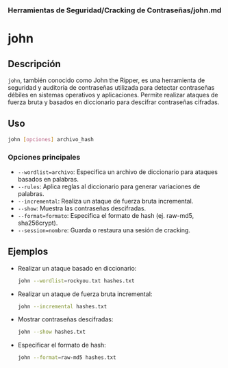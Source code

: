 ### **Herramientas de Seguridad/Cracking de Contraseñas/john.md**

# john

## Descripción

`john`, también conocido como John the Ripper, es una herramienta de seguridad y auditoría de contraseñas utilizada para detectar contraseñas débiles en sistemas operativos y aplicaciones. Permite realizar ataques de fuerza bruta y basados en diccionario para descifrar contraseñas cifradas.

## Uso

```bash
john [opciones] archivo_hash
```

### Opciones principales

- `--wordlist=archivo`: Especifica un archivo de diccionario para ataques basados en palabras.
- `--rules`: Aplica reglas al diccionario para generar variaciones de palabras.
- `--incremental`: Realiza un ataque de fuerza bruta incremental.
- `--show`: Muestra las contraseñas descifradas.
- `--format=formato`: Especifica el formato de hash (ej. raw-md5, sha256crypt).
- `--session=nombre`: Guarda o restaura una sesión de cracking.

## Ejemplos

- Realizar un ataque basado en diccionario:

  ```bash
  john --wordlist=rockyou.txt hashes.txt
  ```

- Realizar un ataque de fuerza bruta incremental:

  ```bash
  john --incremental hashes.txt
  ```

- Mostrar contraseñas descifradas:

  ```bash
  john --show hashes.txt
  ```

- Especificar el formato de hash:

  ```bash
  john --format=raw-md5 hashes.txt
  ```

